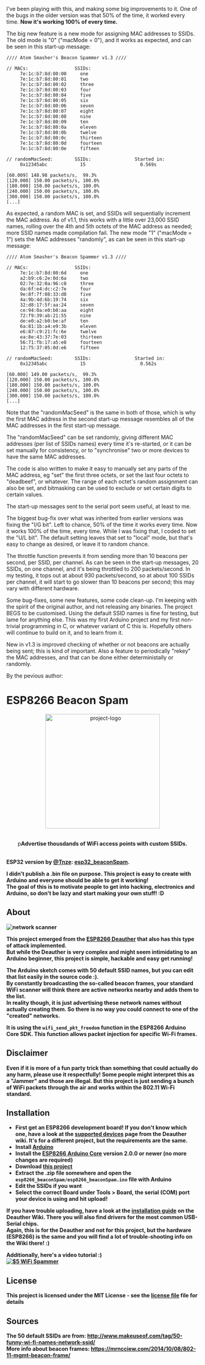I've been playing with this, and making some big improvements to it. One of the bugs in the older version was that 50% of the time, it worked every time. **Now it's working 100% of every time.**

The big new feature is a new mode for assigning MAC addresses to SSIDs. The old mode is "0" ("macMode = 0"), and it works as expected, and can be seen in this start-up message:
```
//// Atom Smasher's Beacon Spammer v1.3 ////

// MACs:                 SSIDs:
     7e:1c:b7:8d:80:00     one
     7e:1c:b7:8d:80:01     two
     7e:1c:b7:8d:80:02     three
     7e:1c:b7:8d:80:03     four
     7e:1c:b7:8d:80:04     five
     7e:1c:b7:8d:80:05     six
     7e:1c:b7:8d:80:06     seven
     7e:1c:b7:8d:80:07     eight
     7e:1c:b7:8d:80:08     nine
     7e:1c:b7:8d:80:09     ten
     7e:1c:b7:8d:80:0a     eleven
     7e:1c:b7:8d:80:0b     twelve
     7e:1c:b7:8d:80:0c     thirteen
     7e:1c:b7:8d:80:0d     fourteen
     7e:1c:b7:8d:80:0e     fifteen

// randomMacSeed:        SSIDs:                Started in:
     0x12345abc            15                    0.569s

[60.009] 148.98 packets/s,  99.3%
[120.000] 150.00 packets/s, 100.0%
[180.000] 150.00 packets/s, 100.0%
[240.000] 150.00 packets/s, 100.0%
[300.000] 150.00 packets/s, 100.0%
[...]
```

As expected, a random MAC is set, and SSIDs will sequentially increment the MAC address. As of v1.1, this works with a little over 23,000 SSID names, rolling over the 4th and 5th octets of the MAC address as needed; more SSID names made compilation fail. The new mode "1" ("macMode = 1") sets the MAC addresses "randomly", as can be seen in this start-up message:
```
//// Atom Smasher's Beacon Spammer v1.3 ////

// MACs:                 SSIDs:
     7e:1c:b7:8d:80:6d     one
     a2:b9:c6:2e:0d:6a     two
     02:7e:32:0a:96:c0     three
     da:6f:e4:dc:c2:7e     four
     9e:8f:7f:08:33:d8     five
     4a:9b:4d:6b:19:74     six
     32:d8:17:5f:aa:24     seven
     ce:94:0a:e0:b0:aa     eight
     72:f9:39:ab:21:55     nine
     de:e0:a2:b0:be:af     ten
     6a:81:1b:a4:e9:3b     eleven
     e6:87:c9:21:fc:6e     twelve
     ea:8e:43:37:7e:03     thirteen
     56:71:fb:17:a5:e8     fourteen
     12:75:37:05:0d:e6     fifteen

// randomMacSeed:        SSIDs:                Started in:
     0x12345abc            15                    0.562s

[60.000] 149.00 packets/s,  99.3%
[120.000] 150.00 packets/s, 100.0%
[180.000] 150.00 packets/s, 100.0%
[240.000] 150.00 packets/s, 100.0%
[300.000] 150.00 packets/s, 100.0%
[...]
```

Note that the "randomMacSeed" is the same in both of those, which is why the first MAC address in the second start-up message resembles all of the MAC addresses in the first start-up message.

The "randomMacSeed" can be set randomly, giving different MAC addresses (per list of SSIDs names) every time it's re-started, or it can be set manually for consistency, or to "synchronise" two or more devices to have the same MAC addresses.

The code is also written to make it easy to manually set any parts of the MAC address, eg "set" the first three octets, or set the last four octets to "deadbeef", or whatever. The range of each octet's random assignment can also be set, and bitmasking can be used to exclude or set certain digits to certain values.

The start-up messages sent to the serial port seem useful, at least to me.

The biggest bug-fix over what was inherited from earlier versions was fixing the "I/G bit". Left to chance, 50% of the time it works every time. Now it works 100% of the time, every time. While I was fixing that, I coded to set the "U/L bit". The default setting leaves that set to "local" mode, but that's easy to change as desired, or leave it to random chance.

The throttle function prevents it from sending more than 10 beacons per second, per SSID, per channel. As can be seen in the start-up messages, 20 SSIDs, on one channel, and it's being throttled to 200 packets/second. In my testing, it tops out at about 930 packets/second, so at about 100 SSIDs per channel, it will start to go slower than 10 beacons per second; this may vary with different hardware. 

Some bug-fixes, some new features, some code clean-up. I'm keeping with the spirit of the original author, and not releasing any binaries. The project BEGS to be customised. Using the default SSID names is fine for testing, but lame for anything else. This was my first Arduino project and my first non-trivial programming in C, or whatever variant of C this is. Hopefully others will continue to build on it, and to learn from it.

New in v1.3 is improved checking of whether or not beacons are actually being sent; this is kind of important. Also a feature to periodically "rekey" the MAC addresses, and that can be done either deterministally or randomly. 

By the pevious author:

# ESP8266 Beacon Spam


<p align="center"><img alt="project-logo" width="300" src="https://raw.githubusercontent.com/spacehuhn/esp8266_beaconSpam/master/img/beacon_spam.png"></p>
 
<p align="center">

<br>
p<b>Advertise thousdands of WiFi access points with custom SSIDs.<br>
<br>

ESP32 version by [@Tnze](https://github.com/Tnze): [esp32_beaconSpam](https://github.com/Tnze/esp32_beaconSpam).

I didn't publish a .bin file on purpose. This project is easy to create with Arduino and everyone should be able to get it working!  
The goal of this is to motivate people to get into hacking, electronics and Arduino, so don't be lazy and start making your own stuff! :D

## About

![network scanner](https://raw.githubusercontent.com/spacehuhn/esp8266_beaconSpam/master/img/networkscanner.jpg)

This project emerged from the [ESP8266 Deauther](https://github.com/spacehuhn/esp8266_deauther) that also has this type of attack implemented.  
But while the Deauther is very complex and might seem intimidating to an Arduino beginner, this project is simple, hackable and easy get running!  

The Arduino sketch comes with 50 default SSID names, but you can edit that list easily in the source code :).  
By constantly broadcasting the so-called beacon frames, your standard WiFi scanner will think there are active networks nearby and adds them to the list.  
In reality though, it is just advertising these network names without actually creating them. So there is no way you could connect to one of the "created" networks.  

It is using the `wifi_send_pkt_freedom` function in the ESP8266 Arduino Core SDK. This function allows packet injection for specific Wi-Fi frames.  

## Disclaimer

Even if it is more of a fun party trick than something that could actually do any harm, **please use it respectfully!**
Some people might interpret this as a "Jammer" and those are illegal. But this project is just sending a bunch of WiFi packets through the air and works within the 802.11 Wi-Fi standard.

## Installation

- First get an ESP8266 development board! If you don't know which one, have a look at the [supported devices](https://github.com/spacehuhn/esp8266_deauther/wiki/Supported-Devices) page from the Deauther wiki. It's for a different project, but the requirements are the same.
- Install [Arduino](https://www.arduino.cc/en/Main/software)
- Install the [ESP8266 Arduino Core](https://github.com/esp8266/Arduino#installing-with-boards-manager) version 2.0.0 or newer (no more changes are required)
- Download [this project](https://github.com/spacehuhn/esp8266_beaconSpam/archive/master.zip)
- Extract the .zip file somewhere and open the `esp8266_beaconSpam/esp8266_beaconSpam.ino` file with Arduino
- Edit the SSIDs if you want
- Select the correct Board under Tools > Board, the serial (COM) port your device is using and hit upload!

If you have trouble uploading, have a look at the [installation guide](https://github.com/spacehuhn/esp8266_deauther/wiki/Installation#drivers-and-com-port) on the Deauther Wiki. There you will also find drivers for the most common USB-Serial chips.  
Again, this is for the Deauther and not for this project, but the hardware (ESP8266) is the same and you will find a lot of trouble-shooting info on the Wiki there! :)  

Additionally, here's a video tutorial :)  
[![$5 WiFi Spammer](https://img.youtube.com/vi/Zq7QNpPxCqE/0.jpg)](https://www.youtube.com/watch?v=Zq7QNpPxCqE)

## License

This project is licensed under the MIT License - see the [license file](LICENSE) file for details

## Sources
 
The 50 default SSIDs are from: http://www.makeuseof.com/tag/50-funny-wi-fi-names-network-ssid/  
More info about beacon frames: https://mrncciew.com/2014/10/08/802-11-mgmt-beacon-frame/  
